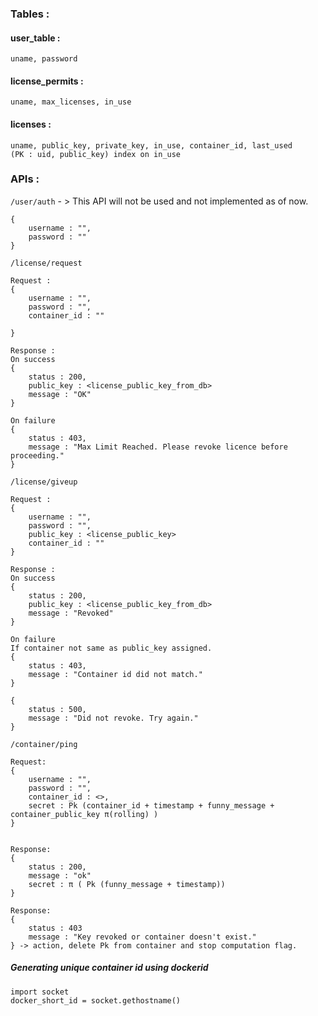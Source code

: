 
### Tables : 

#### user_table : 
	uname, password
#### license_permits : 
	uname, max_licenses, in_use
#### licenses : 
	uname, public_key, private_key, in_use, container_id, last_used
	(PK : uid, public_key) index on in_use

### APIs : 
`/user/auth` - > This API will not be used and not implemented as of now.
```
{
	username : "",
	password : ""
}
```


`/license/request`
```
Request : 
{
	username : "",
	password : "",
	container_id : ""

}

Response : 
On success
{
	status : 200,
	public_key : <license_public_key_from_db>
	message : "OK"
}

On failure
{
	status : 403,
	message : "Max Limit Reached. Please revoke licence before proceeding."
}
```

`/license/giveup`
```
Request : 
{
	username : "",
	password : "",
	public_key : <license_public_key>
	container_id : ""
}

Response : 
On success
{
	status : 200,
	public_key : <license_public_key_from_db>
	message : "Revoked"
}

On failure
If container not same as public_key assigned.
{
	status : 403,
	message : "Container id did not match."
}

{
	status : 500,
	message : "Did not revoke. Try again."
}
```

`/container/ping`
```
Request:
{
	username : "",
	password : "",
	container_id : <>,
	secret : Pk (container_id + timestamp + funny_message + container_public_key π(rolling) )
}


Response: 
{
	status : 200,
	message : "ok"
	secret : π ( Pk (funny_message + timestamp))
}

Response: 
{
	status : 403
	message : "Key revoked or container doesn't exist."
} -> action, delete Pk from container and stop computation flag.
```

##### Generating unique container id using dockerid
```
import socket
docker_short_id = socket.gethostname()

```